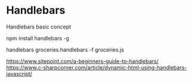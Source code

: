 # Handlebars

Handlebars basic concept

npm install handlebars -g

handlebars groceries.handlebars -f groceries.js

https://www.sitepoint.com/a-beginners-guide-to-handlebars/
https://www.c-sharpcorner.com/article/dynamic-html-using-handlebars-javascript/
